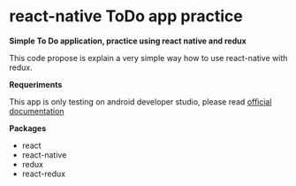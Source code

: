 # react-native ToDo app practice

<b>Simple To Do application, practice using react native and redux</b>

This code propose is explain a very simple way how to use react-native with redux.

<b>Requeriments</b>
<p>This app is only testing on android developer studio, please read <a href='https://facebook.github.io/react-native/docs/getting-started.html#content'>official documentation</a></p>

<b>Packages</b>
<ul>
<li>react</li>
<li>react-native</li>
<li>redux</li>
<li>react-redux</li>
</ul>


